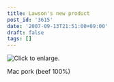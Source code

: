 ```yaml
---
title: Lawson's new product
post_id: '3615'
date: '2007-09-13T21:51:00+09:00'
draft: false
tags: []
---
```


![Click to enlarge.](https://danmaq.com/image/mixi/2007/560806446_9_s.jpg)

Mac pork (beef 100%)